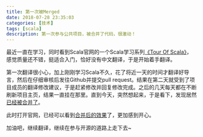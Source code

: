 ```yaml
---
title: 第一次被Merged
date: 2018-07-28 23:35:03
categories: [技术]
tags: [scala]
description: 第一次参与公共项目，被合并了代码，很激动！
---
```


最近一直在学习，同时看到Scala官网的一个Scala学习系列[《Tour Of Scala》](https://docs.scala-lang.org/tour/tour-of-scala.html)，感觉质量还不错，挺适合入门，恰好没有中文翻译，于是开始着手翻译。<!--more-->

第一次翻译很小心，加上刚刚学习Scala不久，花了将近一天的时间才翻译好导言，然后在仔细审核后发往Github并提交pull request。结果在第二天就受到了项目成员的翻译修改建议，于是赶紧修改并回复修改完成。之后的几天每天都在不断刷新项目主页，结果一直挂在那里。直到今天，突然想起来，于是看下，发现居然[已经被合并了](https://github.com/scala/docs.scala-lang/pull/1106)。

此时打开官网，已经可以看到[合并后的效果](https://docs.scala-lang.org/zh-cn/tour/tour-of-scala.html)了，更加感到开心。

加油吧，继续翻译，继续在参与开源的道路上走下去~